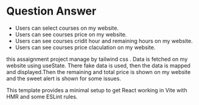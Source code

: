 # Question Answer
- Users can select courses on my website.
- Users can see courses price on my website.
- Users can see courses cridit hour and remaining hours on my website.
- Users can see courses price claculation on my website.


this assaignment project manage by tailwind css . Data is fetched on my website using useState. There fake data is used, then the data is mapped and displayed.Then the remaining and total price is shown on my website and the sweet alert is shown for some issues.

This template provides a minimal setup to get React working in Vite with HMR and some ESLint rules.
